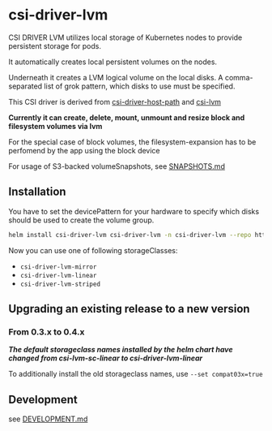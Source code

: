 # csi-driver-lvm #

CSI DRIVER LVM utilizes local storage of Kubernetes nodes to provide persistent storage for pods.

It automatically creates local persistent volumes on the nodes.

Underneath it creates a LVM logical volume on the local disks. A comma-separated list of grok pattern, which disks to use must be specified.

This CSI driver is derived from [csi-driver-host-path](https://github.com/kubernetes-csi/csi-driver-host-path) and [csi-lvm](https://github.com/metal-stack/csi-lvm )

**Currently it can create, delete, mount, unmount and resize block and filesystem volumes via lvm**

For the special case of block volumes, the filesystem-expansion has to be perfomend by the app using the block device

For usage of S3-backed volumeSnapshots, see [SNAPSHOTS.md](SNAPSHOTS.md)

## Installation ##

You have to set the devicePattern for your hardware to specify which disks should be used to create the volume group.

```bash
helm install csi-driver-lvm csi-driver-lvm -n csi-driver-lvm --repo https://helm.metal-stack.io/csi-driver-lvm --set lvm.devicePattern='/dev/nvme[0-9]n[0-9]'
```

Now you can use one of following storageClasses:

* `csi-driver-lvm-mirror`
* `csi-driver-lvm-linear`
* `csi-driver-lvm-striped`

## Upgrading an existing release to a new version ##

### From 0.3.x to 0.4.x ###

***The default storageclass names installed by the helm chart have changed from csi-lvm-sc-linear to csi-driver-lvm-linear***

To additionally install the old storageclass names, use `--set compat03x=true`

## Development ##

see [DEVELOPMENT.md](DEVELOPMENT.md)
